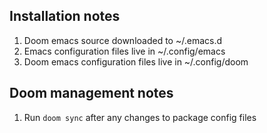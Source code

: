 
## Installation notes

1. Doom emacs source downloaded to ~/.emacs.d
2. Emacs configuration files live in ~/.config/emacs
3. Doom emacs configuration files live in ~/.config/doom

## Doom management notes

1. Run `doom sync` after any changes to package config files

